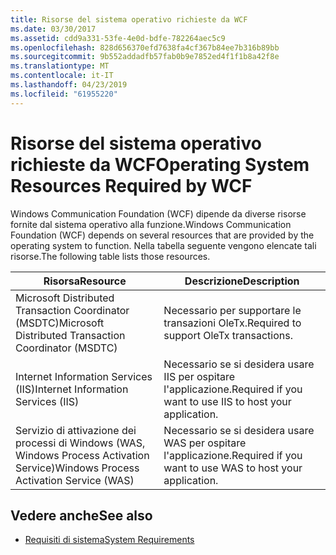 ```yaml
---
title: Risorse del sistema operativo richieste da WCF
ms.date: 03/30/2017
ms.assetid: cdd9a331-53fe-4e0d-bdfe-782264aec5c9
ms.openlocfilehash: 828d656370efd7638fa4cf367b84ee7b316b89bb
ms.sourcegitcommit: 9b552addadfb57fab0b9e7852ed4f1f1b8a42f8e
ms.translationtype: MT
ms.contentlocale: it-IT
ms.lasthandoff: 04/23/2019
ms.locfileid: "61955220"
---
```

# <a name="operating-system-resources-required-by-wcf"></a><span data-ttu-id="9fe1d-102">Risorse del sistema operativo richieste da WCF</span><span class="sxs-lookup"><span data-stu-id="9fe1d-102">Operating System Resources Required by WCF</span></span>
<span data-ttu-id="9fe1d-103">Windows Communication Foundation (WCF) dipende da diverse risorse fornite dal sistema operativo alla funzione.</span><span class="sxs-lookup"><span data-stu-id="9fe1d-103">Windows Communication Foundation (WCF) depends on several resources that are provided by the operating system to function.</span></span> <span data-ttu-id="9fe1d-104">Nella tabella seguente vengono elencate tali risorse.</span><span class="sxs-lookup"><span data-stu-id="9fe1d-104">The following table lists those resources.</span></span>  
  
|<span data-ttu-id="9fe1d-105">Risorsa</span><span class="sxs-lookup"><span data-stu-id="9fe1d-105">Resource</span></span>|<span data-ttu-id="9fe1d-106">Descrizione</span><span class="sxs-lookup"><span data-stu-id="9fe1d-106">Description</span></span>|  
|--------------|-----------------|  
|<span data-ttu-id="9fe1d-107">Microsoft Distributed Transaction Coordinator (MSDTC)</span><span class="sxs-lookup"><span data-stu-id="9fe1d-107">Microsoft Distributed Transaction Coordinator (MSDTC)</span></span>|<span data-ttu-id="9fe1d-108">Necessario per supportare le transazioni OleTx.</span><span class="sxs-lookup"><span data-stu-id="9fe1d-108">Required to support OleTx transactions.</span></span>|  
|<span data-ttu-id="9fe1d-109">Internet Information Services (IIS)</span><span class="sxs-lookup"><span data-stu-id="9fe1d-109">Internet Information Services (IIS)</span></span>|<span data-ttu-id="9fe1d-110">Necessario se si desidera usare IIS per ospitare l'applicazione.</span><span class="sxs-lookup"><span data-stu-id="9fe1d-110">Required if you want to use IIS to host your application.</span></span>|  
|<span data-ttu-id="9fe1d-111">Servizio di attivazione dei processi di Windows (WAS, Windows Process Activation Service)</span><span class="sxs-lookup"><span data-stu-id="9fe1d-111">Windows Process Activation Service (WAS)</span></span>|<span data-ttu-id="9fe1d-112">Necessario se si desidera usare WAS per ospitare l'applicazione.</span><span class="sxs-lookup"><span data-stu-id="9fe1d-112">Required if you want to use WAS to host your application.</span></span>|  
  
## <a name="see-also"></a><span data-ttu-id="9fe1d-113">Vedere anche</span><span class="sxs-lookup"><span data-stu-id="9fe1d-113">See also</span></span>

- [<span data-ttu-id="9fe1d-114">Requisiti di sistema</span><span class="sxs-lookup"><span data-stu-id="9fe1d-114">System Requirements</span></span>](../../../docs/framework/wcf/wcf-system-requirements.md)
